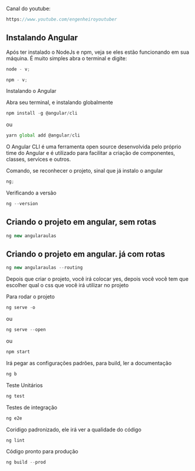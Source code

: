 Canal do youtube:

```js
https://www.youtube.com/engenheiroyoutuber
```

## Instalando Angular

Após ter instalado o NodeJs e npm, veja se eles estão funcionando em sua
máquina. É muito simples abra o terminal e digite:

```js
node - v;
```

```js
npm - v;
```

Instalando o Angular

Abra seu terminal, e instalando globalmente

```js
npm install -g @angular/cli
```

ou

```js
yarn global add @angular/cli
```

O Angular CLI é uma ferramenta open source desenvolvida pelo próprio time do
Angular e é utilizado para facilitar a criação de componentes, classes, services
e outros.

Comando, se reconhecer o projeto, sinal que já instalo o angular

```js
ng;
```

Verificando a versão

```js
ng --version
```

## Criando o projeto em angular, sem rotas

```js
ng new angularaulas
```

## Criando o projeto em angular. já com rotas

```js
ng new angularaulas --routing
```

Depois que criar o projeto, você irá colocar yes, depois você você tem que
escolher qual o css que você irá utilizar no projeto

Para rodar o projeto

```js
ng serve -o
```

ou

```js
ng serve --open
```

ou

```js
npm start
```

Irá pegar as configurações padrões, para build, ler a documentação

```js
ng b
```

Teste Unitários

```js
ng test
```

Testes de integração

```js
ng e2e
```

Coridigo padronizado, ele irá ver a qualidade do código

```js
ng lint
```

Código pronto para produção

```js
ng build --prod
```
